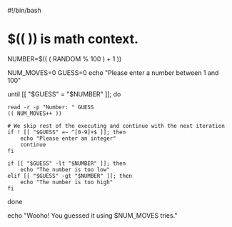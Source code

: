 #!/bin/bash

# $((  )) is math context.
NUMBER=$(( ( RANDOM % 100 )  + 1 ))

NUM_MOVES=0
GUESS=0
echo "Please enter a number between 1 and 100"

until [[ "$GUESS" = "$NUMBER" ]]; do
	
	read -r -p "Number: " GUESS
	(( NUM_MOVES++ ))

	# We skip rest of the executing and continue with the next iteration
	if ! [[ "$GUESS" =~ ^[0-9]+$ ]]; then
		echo "Please enter an integer"
		continue
	fi

	if [[ "$GUESS" -lt "$NUMBER" ]]; then
		echo "The number is too low"
	elif [[ "$GUESS" -gt "$NUMBER" ]]; then 
		echo "The number is too high"
	fi
	
done

echo "Wooho! You guessed it using $NUM_MOVES tries."
